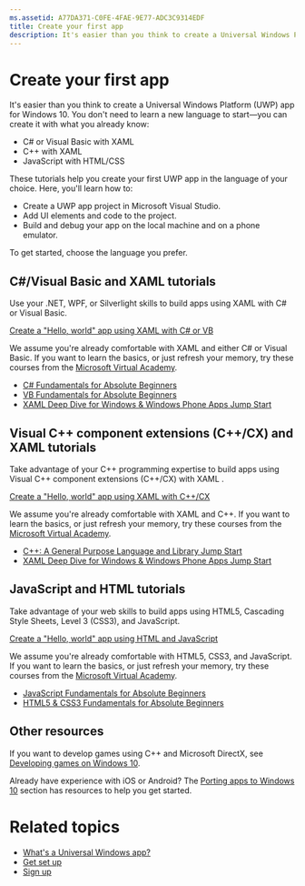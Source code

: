 ```yaml
---
ms.assetid: A77DA371-C0FE-4FAE-9E77-ADC3C9314EDF
title: Create your first app
description: It's easier than you think to create a Universal Windows Platform (UWP) app for Windows 10.
---
```

# Create your first app

It's easier than you think to create a Universal Windows Platform (UWP) app for Windows 10. You don't need to learn a new language to start—you can create it with what you already know:

-   C# or Visual Basic with XAML
-   C++ with XAML
-   JavaScript with HTML/CSS

These tutorials help you create your first UWP app in the language of your choice. Here, you'll learn how to:

-   Create a UWP app project in Microsoft Visual Studio.
-   Add UI elements and code to the project.
-   Build and debug your app on the local machine and on a phone emulator.

To get started, choose the language you prefer.

## C#/Visual Basic and XAML tutorials

Use your .NET, WPF, or Silverlight skills to build apps using XAML with C# or Visual Basic.

[Create a "Hello, world" app using XAML with C# or VB](create-a-hello-world-app-xaml-universal.md)

We assume you're already comfortable with XAML and either C# or Visual Basic. If you want to learn the basics, or just refresh your memory, try these courses from the [Microsoft Virtual Academy](http://www.microsoftvirtualacademy.com/).

-   [C# Fundamentals for Absolute Beginners](http://www.microsoftvirtualacademy.com/training-courses/c-fundamentals-for-absolute-beginners)
-   [VB Fundamentals for Absolute Beginners](http://www.microsoftvirtualacademy.com/training-courses/vb-fundamentals-for-absolute-beginners)
-   [XAML Deep Dive for Windows & Windows Phone Apps Jump Start](http://www.microsoftvirtualacademy.com/training-courses/xaml-deep-dive-for-windows-windows-phone-apps-jump-start)

## Visual C++ component extensions (C++/CX) and XAML tutorials

Take advantage of your C++ programming expertise to build apps using Visual C++ component extensions (C++/CX) with XAML .

[Create a "Hello, world" app using XAML with C++/CX](create-a-basic-windows-10-app-in-cpp.md)

We assume you're already comfortable with XAML and C++. If you want to learn the basics, or just refresh your memory, try these courses from the [Microsoft Virtual Academy](http://go.microsoft.com/fwlink/p/?LinkID=389916).

-   [C++: A General Purpose Language and Library Jump Start](http://www.microsoftvirtualacademy.com/training-courses/c-a-general-purpose-language-and-library-jump-start)
-   [XAML Deep Dive for Windows & Windows Phone Apps Jump Start](http://www.microsoftvirtualacademy.com/training-courses/xaml-deep-dive-for-windows-windows-phone-apps-jump-start)

## JavaScript and HTML tutorials

Take advantage of your web skills to build apps using HTML5, Cascading Style Sheets, Level 3 (CSS3), and JavaScript.

[Create a "Hello, world" app using HTML and JavaScript](create-a-hello-world-app-js-universal.md)

We assume you're already comfortable with HTML5, CSS3, and JavaScript. If you want to learn the basics, or just refresh your memory, try these courses from the [Microsoft Virtual Academy](http://go.microsoft.com/fwlink/p/?LinkID=389916).

-   [JavaScript Fundamentals for Absolute Beginners](http://www.microsoftvirtualacademy.com/training-courses/javascript-fundamentals-for-absolute-beginners)
-   [HTML5 & CSS3 Fundamentals for Absolute Beginners](http://www.microsoftvirtualacademy.com/training-courses/html5-css3-fundamentals-development-for-absolute-beginners)

## Other resources

If you want to develop games using C++ and Microsoft DirectX, see [Developing games on Windows 10](https://dev.windows.com/games).

Already have experience with iOS or Android? The [Porting apps to Windows 10](https://msdn.microsoft.com/library/windows/apps/Mt238321) section has resources to help you get started.

# Related topics

* [What's a Universal Windows app?](whats-a-uwp.md)
* [Get set up](get-set-up.md)
* [Sign up](sign-up.md)
 


